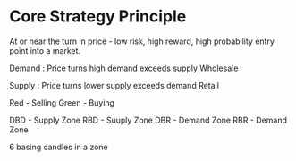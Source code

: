 # Core Strategy Principle

At or near the turn in price - low risk, high reward, high probability entry point into a market.

Demand
: Price turns high
demand exceeds supply
Wholesale

Supply
: Price turns lower
supply exceeds demand
Retail

Red - Selling
Green - Buying

DBD - Supply Zone
RBD - Suuply Zone
DBR - Demand Zone
RBR - Demand Zone


6 basing candles in a zone



<!--stackedit_data:
eyJoaXN0b3J5IjpbLTE1OTQzNjQyMzUsLTEwOTYzMDc1NTgsNj
I5MTY3OTAzLDM5MjA5OTIyMSw2MzEwNzIwMDEsLTE2NzczMDgx
MjZdfQ==
-->